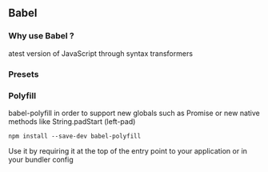 ## Babel

### Why use Babel ?

atest version of JavaScript through syntax transformers

### Presets


### Polyfill

 babel-polyfill in order to support new globals such as Promise or new native methods like String.padStart (left-pad)

 ```
 npm install --save-dev babel-polyfill
 ```

 Use it by requiring it at the top of the entry point to your application or in your bundler config

